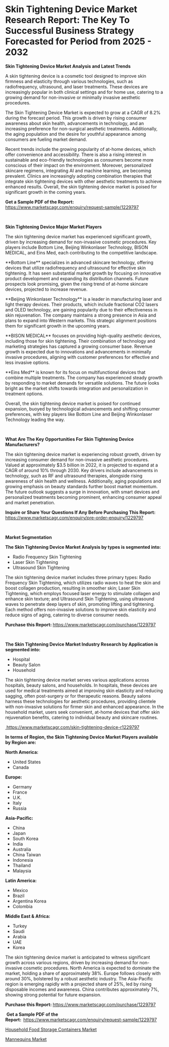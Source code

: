 <p><h1>Skin Tightening Device Market Research Report: The Key To Successful Business Strategy Forecasted for Period from 2025 - 2032</h1></p><p><strong>Skin Tightening Device Market Analysis and Latest Trends</strong></p>
<p><p>A skin tightening device is a cosmetic tool designed to improve skin firmness and elasticity through various technologies, such as radiofrequency, ultrasound, and laser treatments. These devices are increasingly popular in both clinical settings and for home use, catering to a growing demand for non-invasive or minimally invasive aesthetic procedures. </p><p>The Skin Tightening Device Market is expected to grow at a CAGR of 8.2% during the forecast period. This growth is driven by rising consumer awareness about skin health, advancements in technology, and an increasing preference for non-surgical aesthetic treatments. Additionally, the aging population and the desire for youthful appearance among consumers are fueling market demand. </p><p>Recent trends include the growing popularity of at-home devices, which offer convenience and accessibility. There is also a rising interest in sustainable and eco-friendly technologies as consumers become more conscious of their impact on the environment. Moreover, personalized skincare regimens, integrating AI and machine learning, are becoming prevalent. Clinics are increasingly adopting combination therapies that integrate skin tightening devices with other aesthetic treatments to achieve enhanced results. Overall, the skin tightening device market is poised for significant growth in the coming years.</p></p>
<p><strong>Get a Sample PDF of the Report:&nbsp;</strong> <a href="https://www.marketscagr.com/enquiry/request-sample/1229797?utm_campaign=2039&utm_medium=2&utm_source=Github&utm_content=ia&utm_term=04042025&utm_id=skin-tightening-device">https://www.marketscagr.com/enquiry/request-sample/1229797</a></p>
<p>&nbsp;</p>
<p><strong>Skin Tightening Device Major Market Players</strong></p>
<p><p>The skin tightening device market has experienced significant growth, driven by increasing demand for non-invasive cosmetic procedures. Key players include Bottom Line, Beijing Winkonlaser Technology, BISON MEDICAL, and Eins Med, each contributing to the competitive landscape.</p><p>**Bottom Line** specializes in advanced skincare technology, offering devices that utilize radiofrequency and ultrasound for effective skin tightening. It has seen substantial market growth by focusing on innovative product development and expanding its distribution channels. Future prospects look promising, given the rising trend of at-home skincare devices, projected to increase revenue.</p><p>**Beijing Winkonlaser Technology** is a leader in manufacturing laser and light therapy devices. Their products, which include fractional CO2 lasers and OLED technology, are gaining popularity due to their effectiveness in skin rejuvenation. The company maintains a strong presence in Asia and plans to expand into Western markets. This strategic alignment positions them for significant growth in the upcoming years.</p><p>**BISON MEDICAL** focuses on providing high-quality aesthetic devices, including those for skin tightening. Their combination of technology and marketing strategies has captured a growing consumer base. Revenue growth is expected due to innovations and advancements in minimally invasive procedures, aligning with customer preferences for effective and less invasive options.</p><p>**Eins Med** is known for its focus on multifunctional devices that combine multiple treatments. The company has experienced steady growth by responding to market demands for versatile solutions. The future looks bright as the market shifts towards integration and personalization in treatment options.</p><p>Overall, the skin tightening device market is poised for continued expansion, buoyed by technological advancements and shifting consumer preferences, with key players like Bottom Line and Beijing Winkonlaser Technology leading the way.</p></p>
<p>&nbsp;</p>
<p><strong>What Are The Key Opportunities For Skin Tightening Device Manufacturers?</strong></p>
<p><p>The skin tightening device market is experiencing robust growth, driven by increasing consumer demand for non-invasive aesthetic procedures. Valued at approximately $3.5 billion in 2022, it is projected to expand at a CAGR of around 10% through 2030. Key drivers include advancements in technology, such as RF and ultrasound therapies, alongside rising awareness of skin health and wellness. Additionally, aging populations and growing emphasis on beauty standards further boost market momentum. The future outlook suggests a surge in innovation, with smart devices and personalized treatments becoming prominent, enhancing consumer appeal and market penetration.</p></p>
<p><strong>Inquire or Share Your Questions If Any Before Purchasing This Report:</strong> <a href="https://www.marketscagr.com/enquiry/pre-order-enquiry/1229797?utm_campaign=2039&utm_medium=2&utm_source=Github&utm_content=ia&utm_term=04042025&utm_id=skin-tightening-device">https://www.marketscagr.com/enquiry/pre-order-enquiry/1229797</a></p>
<p>&nbsp;</p>
<p><strong>Market Segmentation</strong></p>
<p><strong>The Skin Tightening Device Market Analysis by types is segmented into:</strong></p>
<p><ul><li>Radio Frequency Skin Tightening</li><li>Laser Skin Tightening</li><li>Ultrasound Skin Tightening</li></ul></p>
<p><p>The skin tightening device market includes three primary types: Radio Frequency Skin Tightening, which utilizes radio waves to heat the skin and boost collagen production, resulting in smoother skin; Laser Skin Tightening, which employs focused laser energy to stimulate collagen and enhance skin texture; and Ultrasound Skin Tightening, using ultrasound waves to penetrate deep layers of skin, promoting lifting and tightening. Each method offers non-invasive solutions to improve skin elasticity and reduce signs of aging, catering to diverse consumer needs.</p></p>
<p><strong>Purchase this Report:&nbsp;</strong><a href="https://www.marketscagr.com/purchase/1229797?utm_campaign=2039&utm_medium=2&utm_source=Github&utm_content=ia&utm_term=04042025&utm_id=skin-tightening-device">https://www.marketscagr.com/purchase/1229797</a></p>
<p>&nbsp;</p>
<p><strong>The Skin Tightening Device Market Industry Research by Application is segmented into:</strong></p>
<p><ul><li>Hospital</li><li>Beauty Salon</li><li>Household</li></ul></p>
<p><p>The skin tightening device market serves various applications across hospitals, beauty salons, and households. In hospitals, these devices are used for medical treatments aimed at improving skin elasticity and reducing sagging, often post-surgery or for therapeutic reasons. Beauty salons harness these technologies for aesthetic procedures, providing clientele with non-invasive solutions for firmer skin and enhanced appearance. In the household market, users seek convenient, at-home devices that offer skin rejuvenation benefits, catering to individual beauty and skincare routines.</p></p>
<p><a href="https://www.marketscagr.com/skin-tightening-device-r1229797?utm_campaign=2039&utm_medium=2&utm_source=Github&utm_content=ia&utm_term=04042025&utm_id=skin-tightening-device">&nbsp;https://www.marketscagr.com/skin-tightening-device-r1229797</a></p>
<p><strong>In terms of Region, the Skin Tightening Device Market Players available by Region are:</strong></p>
<p>
    <p> <strong> North America: </strong>
        <ul>
            <li>United States</li>
            <li>Canada</li>
        </ul>
        </p> 
    <p> <strong> Europe: </strong>
        <ul>
            <li>Germany</li>
            <li>France</li>
            <li>U.K.</li>
            <li>Italy</li>
            <li>Russia</li>
        </ul>
        </p> 
    <p> <strong> Asia-Pacific: </strong>
        <ul>
            <li>China</li>
            <li>Japan</li>
            <li>South Korea</li>
            <li>India</li>
            <li>Australia</li>
            <li>China Taiwan</li>
            <li>Indonesia</li>
            <li>Thailand</li>
            <li>Malaysia</li>
        </ul>
        </p> 
    <p> <strong> Latin America: </strong>
        <ul>
            <li>Mexico</li>
            <li>Brazil</li>
            <li>Argentina Korea</li>
            <li>Colombia</li>
        </ul>
        </p> 
    <p> <strong> Middle East & Africa: </strong>
        <ul>
            <li>Turkey</li>
            <li>Saudi</li>
            <li>Arabia</li>
            <li>UAE</li>
            <li>Korea</li>
        </ul>
    </p>
    </p>
<p><p>The skin tightening device market is anticipated to witness significant growth across various regions, driven by increasing demand for non-invasive cosmetic procedures. North America is expected to dominate the market, holding a share of approximately 38%. Europe follows closely with around 30%, bolstered by a robust aesthetic industry. The Asia-Pacific region is emerging rapidly with a projected share of 25%, led by rising disposable incomes and awareness. China contributes approximately 7%, showing strong potential for future expansion.</p></p>
<p><strong>Purchase this Report: </strong><a href="https://www.marketscagr.com/purchase/1229797?utm_campaign=2039&utm_medium=2&utm_source=Github&utm_content=ia&utm_term=04042025&utm_id=skin-tightening-device">https://www.marketscagr.com/purchase/1229797</a></p>
<p>&nbsp;<strong>Get a Sample PDF of the Report:&nbsp;&nbsp;</strong><a href="https://www.marketscagr.com/enquiry/request-sample/1229797?utm_campaign=2039&utm_medium=2&utm_source=Github&utm_content=ia&utm_term=04042025&utm_id=skin-tightening-device">https://www.marketscagr.com/enquiry/request-sample/1229797</a></p>
<p><strong></strong></p>
<p><p><a href="https://github.com/SamiaChowdhury801/Market-Research-Report-List-2/blob/main/household-food-storage-containers-market.md?utm_campaign=2039&utm_medium=2&utm_source=Github&utm_content=ia&utm_term=04042025&utm_id=skin-tightening-device">Household Food Storage Containers Market</a></p><p><a href="https://github.com/AKSHATREPORTPRIME/Market-Research-Report-List-7/blob/main/mannequins-market.md?utm_campaign=2039&utm_medium=2&utm_source=Github&utm_content=ia&utm_term=04042025&utm_id=skin-tightening-device">Mannequins Market</a></p></p>